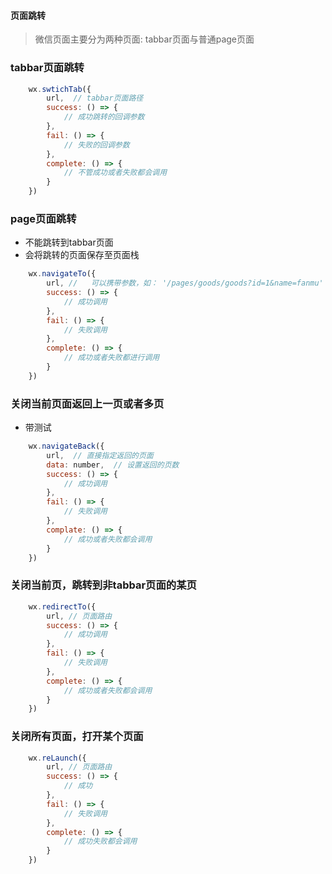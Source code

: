 #### 页面跳转
> 微信页面主要分为两种页面: tabbar页面与普通page页面

### tabbar页面跳转
``` js
    wx.swtichTab({
        url,  // tabbar页面路径
        success: () => {
            // 成功跳转的回调参数
        },
        fail: () => {
            // 失败的回调参数
        },
        complete: () => {
            // 不管成功或者失败都会调用
        }
    })
```

### page页面跳转

- 不能跳转到tabbar页面
- 会将跳转的页面保存至页面栈

``` js
    wx.navigateTo({
        url, //   可以携带参数，如： '/pages/goods/goods?id=1&name=fanmu'
        success: () => {
            // 成功调用
        },
        fail: () => {
            // 失败调用
        },
        complete: () => {
            // 成功或者失败都进行调用
        }
    })
```

### 关闭当前页面返回上一页或者多页
- 带测试
``` js
    wx.navigateBack({
        url,  // 直接指定返回的页面
        data: number,  // 设置返回的页数
        success: () => {
            // 成功调用
        },
        fail: () => {
            // 失败调用
        },
        complate: () => {
            // 成功或者失败都会调用
        }
    })
```

### 关闭当前页，跳转到非tabbar页面的某页

``` js
    wx.redirectTo({
        url, // 页面路由
        success: () => {
            // 成功调用
        },
        fail: () => {
            // 失败调用
        },
        complete: () => {
            // 成功或者失败都会调用
        }
    })
```

### 关闭所有页面，打开某个页面
``` js
    wx.reLaunch({
        url, // 页面路由
        success: () => {
            // 成功
        },
        fail: () => {
            // 失败调用
        },
        complete: () => {
            // 成功失败都会调用
        }
    })
```